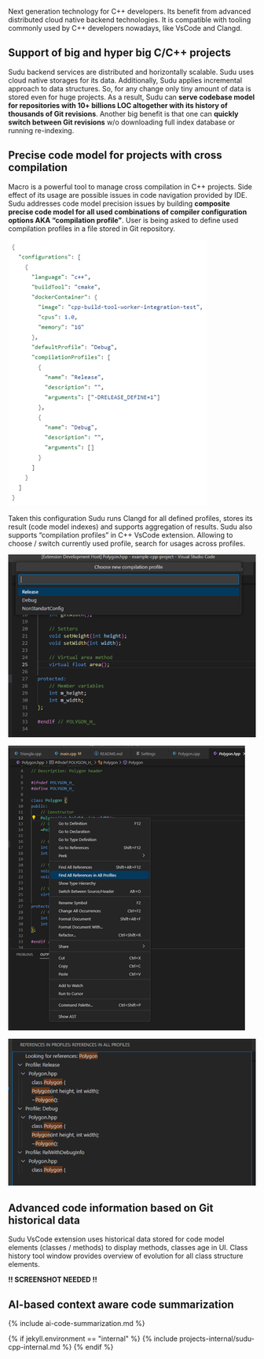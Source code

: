 Next generation technology for C++ developers.
Its benefit from advanced distributed cloud native backend technologies.
It is compatible with tooling commonly used by C++ developers nowadays, like VsCode and Clangd.

## Support of big and hyper big C/C++ projects

Sudu backend services are distributed and horizontally scalable.
Sudu uses cloud native storages for its data. Additionally, Sudu applies incremental approach to data structures. So, for any change only tiny amount of data is stored even for huge projects.
As a result, Sudu can **serve codebase model for repositories with 10+ billions LOC altogether with its history of thousands of Git revisions**.
Another big benefit is that one can **quickly switch between Git revisions** w/o downloading full index database or running re-indexing.

## Precise code model for projects with cross compilation

Macro is a powerful tool to manage cross compilation in C++ projects. Side effect of its usage are possible issues in code navigation provided by IDE.
Sudu addresses code model precision issues by building **composite precise code model for all used combinations of compiler configuration options AKA “compilation profile”**.
User is being asked to define used compilation profiles in a file stored in Git repository.

![cpp-comp-profile](/assets/images/sudu/cpp-comp-profile.png)

Taken this configuration Sudu runs Clangd for all defined profiles, stores its result (code model indexes) and supports aggregation of results.
Sudu also supports “compilation profiles” in C++ VsCode extension. Allowing to choose / switch currently used profile, search for usages across profiles.

![cpp-vscode](/assets/images/sudu/cpp-vscode-1.png)

![cpp-vscode](/assets/images/sudu/cpp-vscode-2.png)

![cpp-vscode](/assets/images/sudu/cpp-vscode-3.png)

## Advanced code information based on Git historical data

Sudu VsCode extension uses historical data stored for code model elements (classes / methods) to display methods, classes age in UI.
Class history tool window provides overview of evolution for all class structure elements.

**!! SCREENSHOT NEEDED !!**

## AI-based context aware code summarization

{% include ai-code-summarization.md %}

{% if jekyll.environment == "internal" %}
{% include projects-internal/sudu-cpp-internal.md %}
{% endif %}